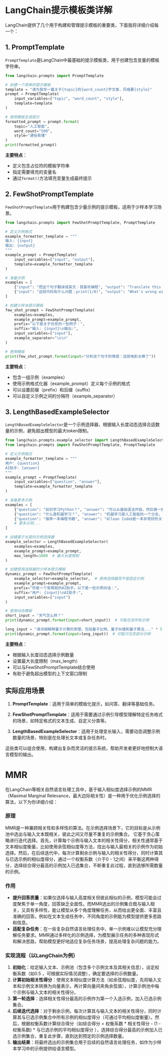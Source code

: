 # LangChain提示模板类详解

LangChain提供了几个用于构建和管理提示模板的重要类，下面我将详细介绍每一个：

## 1. PromptTemplate

`PromptTemplate`是LangChain中最基础的提示模板类，用于创建包含变量的模板字符串。

```python
from langchain.prompts import PromptTemplate

# 创建一个简单的提示模板
template = "请为我写一篇关于{topic}的{word_count}字文章，风格要{style}"
prompt = PromptTemplate(
    input_variables=["topic", "word_count", "style"],
    template=template
)

# 使用模板生成提示
formatted_prompt = prompt.format(
    topic="人工智能",
    word_count="500",
    style="通俗易懂"
)
print(formatted_prompt)
```

**主要特点**：
- 定义包含占位符的模板字符串
- 指定需要填充的变量名
- 通过`format()`方法填充变量生成最终提示

## 2. FewShotPromptTemplate

`FewShotPromptTemplate`用于构建包含少量示例的提示模板，适用于少样本学习场景。

```python
from langchain.prompts import FewShotPromptTemplate, PromptTemplate

# 定义示例格式
example_formatter_template = """
输入: {input}
输出: {output}
"""
example_prompt = PromptTemplate(
    input_variables=["input", "output"],
    template=example_formatter_template
)

# 准备示例
examples = [
    {"input": "把这个句子翻译成英文：我喜欢编程", "output": "Translate this sentence to English: I like programming"},
    {"input": "这段代码有什么问题：print(1/0)", "output": "What's wrong with this code: print(1/0)"}
]

# 创建少样本提示模板
few_shot_prompt = FewShotPromptTemplate(
    examples=examples,
    example_prompt=example_prompt,
    prefix="以下是关于任务的一些例子：",
    suffix="输入: {input}\n输出:",
    input_variables=["input"],
    example_separator="\n\n"
)

# 使用模板
print(few_shot_prompt.format(input="分析这个句子的情感：这部电影太棒了"))
```

**主要特点**：
- 包含一组示例（examples）
- 使用示例格式化器（example_prompt）定义每个示例的格式
- 可以设置前缀（prefix）和后缀（suffix）
- 可以自定义示例之间的分隔符（example_separator）

## 3. LengthBasedExampleSelector

`LengthBasedExampleSelector`是一个示例选择器，根据输入长度动态选择合适数量的示例，避免超出模型的最大token限制。

```python
from langchain.prompts.example_selector import LengthBasedExampleSelector
from langchain.prompts import FewShotPromptTemplate, PromptTemplate

# 定义示例格式
example_formatter_template = """
用户: {question}
AI助手: {answer}
"""
example_prompt = PromptTemplate(
    input_variables=["question", "answer"],
    template=example_formatter_template
)

# 准备更多示例
examples = [
    {"question": "如何学习Python？", "answer": "可以从基础语法开始，然后做一些小项目..."},
    {"question": "什么是机器学习？", "answer": "机器学习是人工智能的一个分支，它使计算机能够从数据中学习..."},
    {"question": "推荐一本编程书籍", "answer": "《Clean Code》是一本非常好的关于代码质量的书..."},
    # 更多示例...
]

# 创建基于长度的示例选择器
example_selector = LengthBasedExampleSelector(
    examples=examples,
    example_prompt=example_prompt,
    max_length=1000  # 最大长度限制
)

# 创建使用选择器的少样本提示模板
dynamic_prompt = FewShotPromptTemplate(
    example_selector=example_selector,  # 使用选择器而不是固定示例
    example_prompt=example_prompt,
    prefix="你是一个有帮助的AI助手。以下是一些示例对话：",
    suffix="用户: {input}\nAI助手:",
    input_variables=["input"]
)

# 使用动态模板
short_input = "天气怎么样？"
print(dynamic_prompt.format(input=short_input))  # 可能包含所有示例

long_input = "请详细解释量子计算的原理，包括量子比特、量子纠缠和量子算法..." * 5
print(dynamic_prompt.format(input=long_input))  # 可能只包含部分示例
```

**主要特点**：
- 根据输入长度动态选择示例数量
- 设置最大长度限制（max_length）
- 可以与FewShotPromptTemplate结合使用
- 有助于避免超出模型的上下文窗口限制

## 实际应用场景

1. **PromptTemplate**：适用于简单的模板化提示，如问答、翻译等基础任务。

2. **FewShotPromptTemplate**：适用于需要通过示例引导模型理解特定任务格式的场景，如特定格式的文本生成、自定义分类等。

3. **LengthBasedExampleSelector**：适用于处理变长输入，需要动态调整示例数量的场景，特别是在处理长文本或复杂任务时。

这些类可以组合使用，构建出复杂而灵活的提示系统，帮助开发者更好地控制大语言模型的输出。
# MMR

在LangChain等相关自然语言处理工具中，基于输入相似度选择示例的MMR（Maximal Marginal Relevance，最大边际相关性）是一种用于优化示例选择的算法，以下为你详细介绍：
### 原理
MMR是一种兼顾相关性和多样性的算法。在示例选择场景下，它的目标是从示例池中选出与输入文本既相关，彼此之间又尽量不重复的示例集合。
它基于贪心策略进行迭代选择。首先，计算每个示例与输入文本的相关性得分，相关性通常基于文本相似度衡量，比如使用余弦相似度等方法，找出与输入最相关的示例作为初始选择。然后，在后续迭代中，每次计算剩余示例与输入的相关性得分，同时计算其与已选示例的相似度得分，通过一个权衡系数（介于0 - 1之间）来平衡这两种得分，选择综合得分最高的示例加入已选集合，不断重复此过程，直到选够所需数量的示例。
### 作用
- **提升回答质量**：如果仅选择与输入高度相关但彼此相似的示例，模型可能会过度聚焦于单一角度，回答缺乏全面性。而MMR选出的示例集合既与输入相关，又具有多样性，能让模型从多个角度理解任务，从而给出更全面、丰富且准确的回答。例如在文本生成任务中，不同角度的示例能为模型提供更多思路和信息。
- **适配复杂任务**：在一些复杂自然语言处理任务中，单一示例难以让模型充分理解任务要求。MMR通过多样化的示例选择，为模型展示任务的多种表现形式和解决思路，帮助模型更好地适应复杂任务场景，提高处理复杂问题的能力。
### 实现流程（以LangChain为例）
1. **初始化**：给定输入文本、示例池（包含多个示例文本及其相关信息），设定权衡系数（如0.5 ，可根据实际情况调整），确定要选择的示例数量。
2. **计算初始相关性得分**：使用文本相似度计算方法（如余弦相似度，先将输入文本和示例文本转换为向量表示，再计算向量间夹角余弦值），计算示例池中每个示例与输入文本的相关性得分。
3. **第一轮选择**：选择相关性得分最高的示例作为第一个入选示例，加入已选示例集合。
4. **后续迭代选择**：对于剩余示例，每次计算其与输入文本的相关性得分，同时计算其与已选示例集合中所有示例的相似度得分（可通过平均相似度衡量）。然后，根据权衡系数计算综合得分（如综合得分 = 权衡系数 * 相关性得分 - (1 - 权衡系数) * 与已选示例的平均相似度得分 ），选择综合得分最高的示例加入已选示例集合，重复此步骤，直到达到预定的示例选择数量。 
5. **输出结果**：将最终选出的示例集合用于后续的自然语言处理任务，如作为少样本学习中的示例提供给语言模型。
